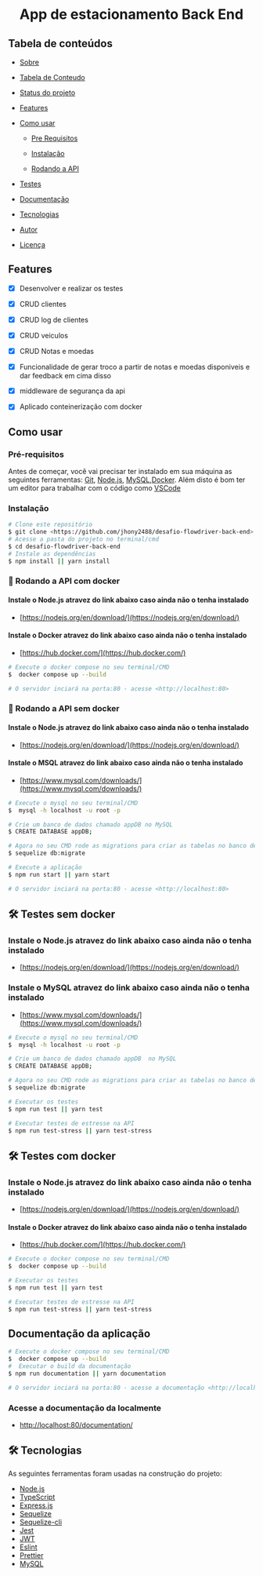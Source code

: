 <h1 align="center" id="app-tarefas">
   App de estacionamento Back End
</h1>

<h2 id="tabela-de-conteudo">Tabela de conteúdos</h2>
<!--ts-->
   
- [Sobre](#---vuttr)

- [Tabela de Conteudo](#tabela-de-conteudo)

- [Status do projeto](#----vuttr--em-construção--)

- [Features](#----features)

- [Como usar](#como-usar)

  - [Pre Requisitos](#pré-requisitos)

  - [Instalação](#instalação)

  - [Rodando a API](#-rodando-a-api)

- [Testes](#-testes)

- [Documentação](#----documentatação-da-aplicação)

- [Tecnologias](#-tecnologias)

- [Autor](#autor)

- [Licença](#licença)
<!--te-->

<h2  id="features">  
  Features
</h2>

- [x] Desenvolver e realizar os testes
- [x] CRUD clientes
- [x] CRUD log de clientes
- [x] CRUD veiculos
- [x] CRUD Notas e moedas
- [x] Funcionalidade de gerar troco a partir de notas e moedas disponiveis e dar feedback em cima disso
- [x] middleware de segurança da api
- [x] Aplicado conteinerização com docker


<h2>Como usar</h2>

<h3>Pré-requisitos</h3>

Antes de começar, você vai precisar ter instalado em sua máquina as seguintes ferramentas:
[Git](https://git-scm.com), [Node.js](https://nodejs.org/en/), [MySQL](https://www.mysql.com/),[Docker](https://hub.docker.com/).
Além disto é bom ter um editor para trabalhar com o código como [VSCode](https://code.visualstudio.com/)

<h3 id="instalacao">Instalação</h3>

```bash
# Clone este repositório
$ git clone <https://github.com/jhony2488/desafio-flowdriver-back-end>
# Acesse a pasta do projeto no terminal/cmd
$ cd desafio-flowdriver-back-end
# Instale as dependências
$ npm install || yarn install
```

<h3 id="rodando-api">🎲 Rodando a API com docker</h3>

#### Instale o Node.js atravez do link abaixo caso ainda não o tenha instalado

- [https://nodejs.org/en/download/](https://nodejs.org/en/download/)

#### Instale o Docker atravez do link abaixo caso ainda não o tenha instalado

- [https://hub.docker.com/](https://hub.docker.com/)

```bash
# Execute o docker compose no seu terminal/CMD
$  docker compose up --build

# O servidor inciará na porta:80 - acesse <http://localhost:80>
```

<h3 id="rodando-api">🎲 Rodando a API sem docker</h3>

#### Instale o Node.js atravez do link abaixo caso ainda não o tenha instalado

- [https://nodejs.org/en/download/](https://nodejs.org/en/download/)

#### Instale o MSQL atravez do link abaixo caso ainda não o tenha instalado

- [https://www.mysql.com/downloads/](https://www.mysql.com/downloads/)

```bash
# Execute o mysql no seu terminal/CMD
$  mysql -h localhost -u root -p

# Crie um banco de dados chamado appDB no MySQL
$ CREATE DATABASE appDB;

# Agora no seu CMD rode as migrations para criar as tabelas no banco de dados
$ sequelize db:migrate

# Execute a aplicação
$ npm run start || yarn start

# O servidor inciará na porta:80 - acesse <http://localhost:80>
```

<h2 id="tests">🛠 Testes sem docker</h2>

### Instale o Node.js atravez do link abaixo caso ainda não o tenha instalado

- [https://nodejs.org/en/download/](https://nodejs.org/en/download/)

### Instale o MySQL atravez do link abaixo caso ainda não o tenha instalado

- [https://www.mysql.com/downloads/](https://www.mysql.com/downloads/)

```bash
# Execute o mysql no seu terminal/CMD
$  mysql -h localhost -u root -p

# Crie um banco de dados chamado appDB  no MySQL
$ CREATE DATABASE appDB;

# Agora no seu CMD rode as migrations para criar as tabelas no banco de dados
$ sequelize db:migrate

# Executar os testes
$ npm run test || yarn test

# Executar testes de estresse na API
$ npm run test-stress || yarn test-stress

```

<h2 id="tests">🛠 Testes com docker</h2>

### Instale o Node.js atravez do link abaixo caso ainda não o tenha instalado

- [https://nodejs.org/en/download/](https://nodejs.org/en/download/)

#### Instale o Docker atravez do link abaixo caso ainda não o tenha instalado

- [https://hub.docker.com/](https://hub.docker.com/)

```bash
# Execute o docker compose no seu terminal/CMD
$  docker compose up --build

# Executar os testes
$ npm run test || yarn test

# Executar testes de estresse na API
$ npm run test-stress || yarn test-stress

```

<h2 id="app-demo">  
  Documentação da aplicação
</h2>

```bash
# Execute o docker compose no seu terminal/CMD
$  docker compose up --build
#  Executar o build da documentação
$ npm run documentation || yarn documentation

# O servidor inciará na porta:80 - acesse a documentação <http://localhost:80/documentation/>
```

### Acesse a documentação da localmente

- [http://localhost:80/documentation/](http://localhost:80/documentation/)

<h2 id="tecnologias">🛠 Tecnologias</h2>

As seguintes ferramentas foram usadas na construção do projeto:

- [Node.js](https://nodejs.org/en/)
- [TypeScript](https://www.typescriptlang.org/)
- [Express.js](https://expressjs.com/pt-br/)
- [Sequelize](https://sequelize.org/)
- [Sequelize-cli](https://www.npmjs.com/package/sequelize-cli)
- [Jest](https://jestjs.io/)
- [JWT](https://jwt.io/)
- [Eslint](https://eslint.org/)
- [Prettier](https://prettier.io/)
- [MySQL](https://www.mysql.com/)

